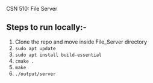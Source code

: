 CSN 510: File Server

## Steps to run locally:-

1. Clone the repo and move inside File_Server directory
2. `sudo apt update`
3. `sudo apt install build-essential`
4. `cmake .`
5. `make`
6. `./output/server`
